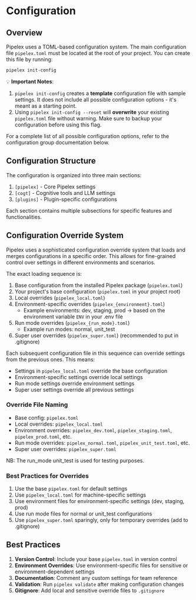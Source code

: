 # Configuration

## Overview

Pipelex uses a TOML-based configuration system. The main configuration file `pipelex.toml` must be located at the root of your project. You can create this file by running:

```bash
pipelex init-config
```

💡 **Important Notes**:

1. `pipelex init-config` creates a **template** configuration file with sample settings. It does not include all possible configuration options - it's meant as a starting point.
2. Using `pipelex init-config --reset` will **overwrite** your existing `pipelex.toml` file without warning. Make sure to backup your configuration before using this flag.

For a complete list of all possible configuration options, refer to the configuration group documentation below.

## Configuration Structure

The configuration is organized into three main sections:

1. `[pipelex]` - Core Pipelex settings
2. `[cogt]` - Cognitive tools and LLM settings
3. `[plugins]` - Plugin-specific configurations

Each section contains multiple subsections for specific features and functionalities.

## Configuration Override System

Pipelex uses a sophisticated configuration override system that loads and merges configurations in a specific order. This allows for fine-grained control over settings in different environments and scenarios.

The exact loading sequence is:

1. Base configuration from the installed Pipelex package (`pipelex.toml`)
2. Your project's base configuration (`pipelex.toml` in your project root)
3. Local overrides (`pipelex_local.toml`)
4. Environment-specific overrides (`pipelex_{environment}.toml`)
   - Example environments: dev, staging, prod -> based on the environment variable `ENV` in your .env file
5. Run mode overrides (`pipelex_{run_mode}.toml`)
   - Example run modes: normal, unit_test
6. Super user overrides (`pipelex_super.toml`) (recommended to put in .gitignore)

Each subsequent configuration file in this sequence can override settings from the previous ones. This means:
- Settings in `pipelex_local.toml` override the base configuration
- Environment-specific settings override local settings
- Run mode settings override environment settings
- Super user settings override all previous settings

### Override File Naming

- Base config: `pipelex.toml`
- Local overrides: `pipelex_local.toml`
- Environment overrides: `pipelex_dev.toml`, `pipelex_staging.toml`, `pipelex_prod.toml`, etc.
- Run mode overrides: `pipelex_normal.toml`, `pipelex_unit_test.toml`, etc.
- Super user overrides: `pipelex_super.toml`

NB: The run_mode unit_test is used for testing purposes.

### Best Practices for Overrides

1. Use the base `pipelex.toml` for default settings
2. Use `pipelex_local.toml` for machine-specific settings
3. Use environment files for environment-specific settings (dev, staging, prod)
4. Use run mode files for normal or unit_test configurations
5. Use `pipelex_super.toml` sparingly, only for temporary overrides (add to .gitignore)

## Best Practices

1. **Version Control**: Include your base `pipelex.toml` in version control
2. **Environment Overrides**: Use environment-specific files for sensitive or environment-dependent settings
3. **Documentation**: Comment any custom settings for team reference
4. **Validation**: Run `pipelex validate` after making configuration changes
5. **Gitignore**: Add local and sensitive override files to `.gitignore`
